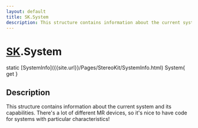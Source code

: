 ```yaml
---
layout: default
title: SK.System
description: This structure contains information about the current system and its capabilities. There's a lot of different MR devices, so it's nice to have code for systems with particular characteristics!
---
```

# [SK]({{site.url}}/Pages/StereoKit/SK.html).System

<div class='signature' markdown='1'>
static [SystemInfo]({{site.url}}/Pages/StereoKit/SystemInfo.html) System{ get }
</div>

## Description
This structure contains information about the current
system and its capabilities. There's a lot of different MR devices,
so it's nice to have code for systems with particular
characteristics!

